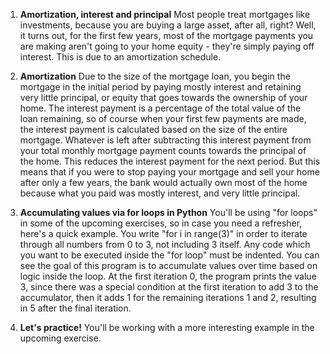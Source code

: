 1. **Amortization, interest and principal**
Most people treat mortgages like investments, because you are buying a large asset, after all, right? Well, it turns out, for the first few years, most of the mortgage payments you are making aren't going to your home equity - they're simply paying off interest. This is due to an amortization schedule.

2. **Amortization**
Due to the size of the mortgage loan, you begin the mortgage in the initial period by paying mostly interest and retaining very little principal, or equity that goes towards the ownership of your home. The interest payment is a percentage of the total value of the loan remaining, so of course when your first few payments are made, the interest payment is calculated based on the size of the entire mortgage. Whatever is left after subtracting this interest payment from your total monthly mortgage payment counts towards the principal of the home. This reduces the interest payment for the next period. But this means that if you were to stop paying your mortgage and sell your home after only a few years, the bank would actually own most of the home because what you paid was mostly interest, and very little principal.

3. **Accumulating values via for loops in Python**
You'll be using "for loops" in some of the upcoming exercises, so in case you need a refresher, here's a quick example. You write "for i in range(3)" in order to iterate through all numbers from 0 to 3, not including 3 itself. Any code which you want to be executed inside the "for loop" must be indented. You can see the goal of this program is to accumulate values over time based on logic inside the loop. At the first iteration 0, the program prints the value 3, since there was a special condition at the first iteration to add 3 to the accumulator, then it adds 1 for the remaining iterations 1 and 2, resulting in 5 after the final iteration.

4. **Let's practice!**
You'll be working with a more interesting example in the upcoming exercise.